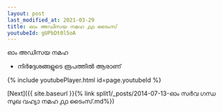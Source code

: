 ```yaml
---
layout: post
last_modified_at: 2021-03-29
title: ഓം അഡിസയ നമഹ ൧൧ ടൈംസ്
youtubeId: gUPbDt0l5oA
---
```

 
 
 ഓം അഡിസയ നമഹ 
 
 -  നിർദ്ദേശങ്ങളുടെ രൂപത്തിൽ ആരാണ് 
 
  
 
  
 
 
 
 
 
 


{% include youtubePlayer.html id=page.youtubeId %}
 
[Next]({{ site.baseurl }}{% link  split1/_posts/2014-07-13-ഓം സർവ ഗന്ധ സുഖ വഹ്യാ നമഹ ൧൧ ടൈംസ്.md%})
 
